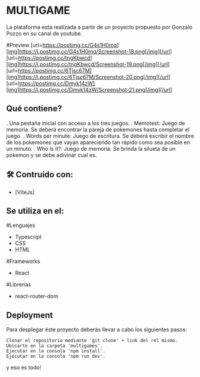 # MULTIGAME
La plataforma esta realizada a partir de un proyecto propuesto por Gonzalo Pozzo en su canal de youtube.

#Preview
[url=https://postimg.cc/G4s1H0mq][img]https://i.postimg.cc/G4s1H0mq/Screenshot-18.png[/img][/url]
[url=https://postimg.cc/tngKbwcd][img]https://i.postimg.cc/tngKbwcd/Screenshot-19.png[/img][/url]
[url=https://postimg.cc/6Tjsc67M][img]https://i.postimg.cc/6Tjsc67M/Screenshot-20.png[/img][/url]
[url=https://postimg.cc/Dmyk14zW][img]https://i.postimg.cc/Dmyk14zW/Screenshot-21.png[/img][/url]

## Qué contiene? 
. Una pestaña inicial con acceso a los tres juegos.
. Memotest: Juego de memoria. Se deberá encontrar la pareja de pokemones hasta completar el juego.
. Words per minute: Juego de escritura. Se deberá escribir el nombre de los pokemones que vayan apareciendo tan rápido como sea posible en un minuto.
. Who is it?: Juego de memoria. Se brinda la silueta de un pokemon y se debe adivinar cual es.


## 🛠 Contruido con:

* [ViteJs]
    
## Se utiliza en el:

#Lenguajes
* Typescript
* CSS
* HTML

#Frameworks
* React

#Librerías
* react-router-dom

## Deployment

Para desplegar éste proyecto deberás llevar a cabo los siguientes pasos:

    Clonar el repositorio mediante 'git clone' + link del rel mismo.
    Ubicarte en la carpeta 'multigames'.
    Ejecutar en la consola 'npm install'.
    Ejecutar en la consola 'npm run dev'.

y eso es todo!

